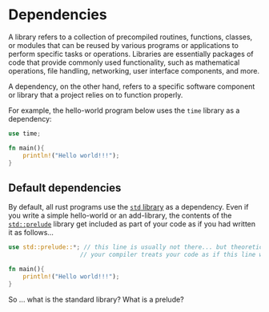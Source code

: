 # Dependencies  

A library refers to a collection of precompiled routines, functions, classes, or modules that can be reused by various programs or applications to perform specific tasks or operations. Libraries are essentially packages of code that provide commonly used functionality, such as mathematical operations, file handling, networking, user interface components, and more.  

A dependency, on the other hand, refers to a specific software component or library that a project relies on to function properly.  


For example, the hello-world program below uses the `time` library as a dependency:  
```rust
use time; 

fn main(){
    println!("Hello world!!!");
}
```


## Default dependencies
By default, all rust programs use the [`std` library](https://doc.rust-lang.org/std/index.html) as a dependency. Even if you write a simple hello-world or an add-library, the contents of the [`std::prelude`](https://doc.rust-lang.org/std/prelude/index.html) library get included as part of your code as if you had written it as follows...  

```rust
use std::prelude::*; // this line is usually not there... but theoretically, 
                    // your compiler treats your code as if this line was explicitly declared here

fn main(){
    println!("Hello world!!!");
}
```


So ... what is the standard library? What is a prelude?  